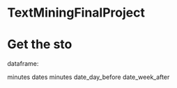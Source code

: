 # TextMiningFinalProject

# Get the sto

dataframe:


minutes dates   minutes   date_day_before       date_week_after 
